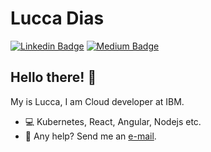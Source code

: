 # Lucca Dias

[![Linkedin Badge](https://img.shields.io/badge/-LinkedIn-blue?style=flat&logo=LinkedIn&logoColor=white)](https://www.linkedin.com/in/lucca-dias/)
[![Medium Badge](https://img.shields.io/badge/-Medium-000?style=flat&logo=Medium&logoColor=white)](https://medium.com/@luccadiass)

## Hello there! :metal:

My is Lucca, I am Cloud developer at IBM.

- 💻 Kubernetes, React, Angular, Nodejs etc.
- 📩 Any help? Send me an [e-mail](mailto:luccadiass@gmail.com).
